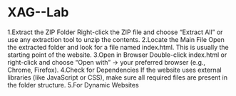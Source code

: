 # XAG--Lab
1.Extract the ZIP Folder Right-click the ZIP file and choose “Extract All” or use any extraction tool to unzip the contents.
2.Locate the Main File Open the extracted folder and look for a file named index.html. This is usually the starting point of the website.
3.Open in Browser Double-click index.html or right-click and choose “Open with” → your preferred browser (e.g., Chrome, Firefox).
4.Check for Dependencies If the website uses external libraries (like JavaScript or CSS), make sure all required files are present in the folder structure.
5.For Dynamic Websites
